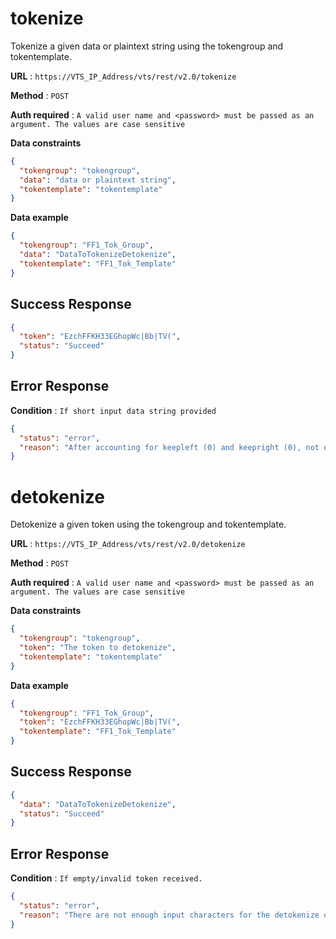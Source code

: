 # tokenize

Tokenize a given data or plaintext string using the tokengroup and tokentemplate.

**URL** : `https://VTS_IP_Address/vts/rest/v2.0/tokenize`

**Method** : `POST`

**Auth required** : `A valid user name and <password> must be passed as an argument. The values are case sensitive`

**Data constraints**

```json
{
  "tokengroup": "tokengroup",
  "data": "data or plaintext string",
  "tokentemplate": "tokentemplate"
}
```

**Data example**

```json
{
  "tokengroup": "FF1_Tok_Group",
  "data": "DataToTokenizeDetokenize",
  "tokentemplate": "FF1_Tok_Template"
}
```

## Success Response

```json
{
  "token": "EzchFFKH33EGhopWc|Bb|TV(",
  "status": "Succeed"
}
```

## Error Response

**Condition** : `If short input data string provided`

```json
{
  "status": "error",
  "reason": "After accounting for keepleft (0) and keepright (0), not enough input characters are left to successfully tokenize the input of length 1."
}
```

# detokenize

Detokenize a given token using the tokengroup and tokentemplate.

**URL** : `https://VTS_IP_Address/vts/rest/v2.0/detokenize`

**Method** : `POST`

**Auth required** : `A valid user name and <password> must be passed as an argument. The values are case sensitive`

**Data constraints**

```json
{
  "tokengroup": "tokengroup",
  "token": "The token to detokenize",
  "tokentemplate": "tokentemplate"
}
```

**Data example**

```json
{
  "tokengroup": "FF1_Tok_Group",
  "token": "EzchFFKH33EGhopWc|Bb|TV(",
  "tokentemplate": "FF1_Tok_Template"
}
```

## Success Response

```json
{
  "data": "DataToTokenizeDetokenize",
  "status": "Succeed"
}
```

## Error Response

**Condition** : `If empty/invalid token received.`

```json
{
  "status": "error",
  "reason": "There are not enough input characters for the detokenize operation."
}
```
